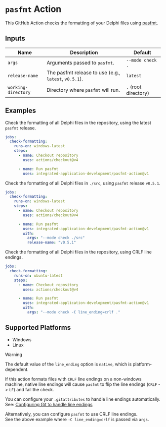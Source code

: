 # `pasfmt` Action

This GitHub Action checks the formatting of your Delphi files using [pasfmt](https://github.com/integrated-application-development/pasfmt).

## Inputs

| Name                | Description                                           | Default              |
| ------------------- | ----------------------------------------------------- | -------------------- |
| `args`              | Arguments passed to `pasfmt`.                         | `--mode check .`     |
| `release-name`      | The pasfmt release to use (e.g., `latest`, `v0.5.1`). | `latest`             |
| `working-directory` | Directory where `pasfmt` will run.                    | `.` (root directory) |

## Examples

Check the formatting of all Delphi files in the repository, using the latest `pasfmt` release.

```yml
jobs:
  check-formatting:
    runs-on: windows-latest
    steps:
      - name: Checkout repository
        uses: actions/checkout@v4

      - name: Run pasfmt
        uses: integrated-application-development/pasfmt-action@v1
```

Check the formatting of all Delphi files in `./src`, using `pasfmt` release `v0.5.1`.

```yml
jobs:
  check-formatting:
    runs-on: windows-latest
    steps:
      - name: Checkout repository
        uses: actions/checkout@v4

      - name: Run pasfmt
        uses: integrated-application-development/pasfmt-action@v1
        with:
          args: "--mode check ./src"
          release-name: "v0.5.1"
```

Check the formatting of all Delphi files in the repository, using CRLF line endings.

```yml
jobs:
  check-formatting:
    runs-on: ubuntu-latest
    steps:
      - name: Checkout repository
        uses: actions/checkout@v4

      - name: Run pasfmt
        uses: integrated-application-development/pasfmt-action@v1
        with:
          args: "--mode check -C line_ending=crlf ."
```

## Supported Platforms

- Windows
- Linux
> [!WARNING]
>
> The default value of the `line_ending` option is `native`, which is platform-dependent.
>
> If this action formats files with `CRLF` line endings on a non-windows machine, native line
> endings will cause `pasfmt` to flip the line endings (`CRLF` -> `LF`)  and fail the check.
>
> You can configure your `.gitattributes` to handle line endings automatically. \
> See: [Configuring Git to handle line endings](https://docs.github.com/en/get-started/getting-started-with-git/configuring-git-to-handle-line-endings?platform=windows)
>
> Alternatively, you can configure `pasfmt` to use CRLF line endings. \
> See the above example where `-C line_ending=crlf` is passed via `args`.
